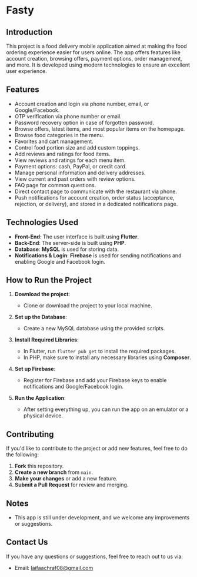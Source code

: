 # Fasty

## Introduction

This project is a food delivery mobile application aimed at making the food ordering experience easier for users online. The app offers features like account creation, browsing offers, payment options, order management, and more. It is developed using modern technologies to ensure an excellent user experience.

## Features

- Account creation and login via phone number, email, or Google/Facebook.
- OTP verification via phone number or email.
- Password recovery option in case of forgotten password.
- Browse offers, latest items, and most popular items on the homepage.
- Browse food categories in the menu.
- Favorites and cart management.
- Control food portion size and add custom toppings.
- Add reviews and ratings for food items.
- View reviews and ratings for each menu item.
- Payment options: cash, PayPal, or credit card.
- Manage personal information and delivery addresses.
- View current and past orders with review options.
- FAQ page for common questions.
- Direct contact page to communicate with the restaurant via phone.
- Push notifications for account creation, order status (acceptance, rejection, or delivery), and stored in a dedicated notifications page.

## Technologies Used

- **Front-End**: The user interface is built using **Flutter**.
- **Back-End**: The server-side is built using **PHP**.
- **Database**: **MySQL** is used for storing data.
- **Notifications & Login**: **Firebase** is used for sending notifications and enabling Google and Facebook login.

## How to Run the Project

1. **Download the project**:
   - Clone or download the project to your local machine.

2. **Set up the Database**:
   - Create a new MySQL database using the provided scripts.

3. **Install Required Libraries**:
   - In Flutter, run `flutter pub get` to install the required packages.
   - In PHP, make sure to install any necessary libraries using **Composer**.

4. **Set up Firebase**:
   - Register for Firebase and add your Firebase keys to enable notifications and Google/Facebook login.

5. **Run the Application**:
   - After setting everything up, you can run the app on an emulator or a physical device.

## Contributing

If you'd like to contribute to the project or add new features, feel free to do the following:

1. **Fork** this repository.
2. **Create a new branch** from `main`.
3. **Make your changes** or add a new feature.
4. **Submit a Pull Request** for review and merging.

## Notes

- This app is still under development, and we welcome any improvements or suggestions.

## Contact Us

If you have any questions or suggestions, feel free to reach out to us via:

- Email: laifaachraf08@gmail.com

